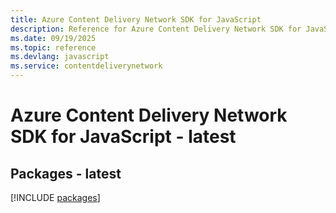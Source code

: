 ```yaml
---
title: Azure Content Delivery Network SDK for JavaScript
description: Reference for Azure Content Delivery Network SDK for JavaScript
ms.date: 09/19/2025
ms.topic: reference
ms.devlang: javascript
ms.service: contentdeliverynetwork
---
```

# Azure Content Delivery Network SDK for JavaScript - latest
## Packages - latest
[!INCLUDE [packages](content-delivery-network-index.md)]